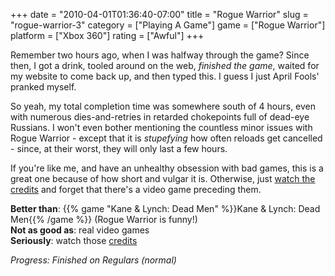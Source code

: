 +++
date = "2010-04-01T01:36:40-07:00"
title = "Rogue Warrior"
slug = "rogue-warrior-3"
category = ["Playing A Game"]
game = ["Rogue Warrior"]
platform = ["Xbox 360"]
rating = ["Awful"]
+++

Remember two hours ago, when I was halfway through the game?  Since then, I got a drink, tooled around on the web, <i>finished the game</i>, waited for my website to come back up, and then typed this.  I guess I just April Fools' pranked myself.

So yeah, my total completion time was somewhere south of 4 hours, even with numerous dies-and-retries in retarded chokepoints full of dead-eye Russians.  I won't even bother mentioning the countless minor issues with Rogue Warrior - except that it is <i>stupefying</i> how often reloads get cancelled - since, at their worst, they will only last a few hours.

If you're like me, and have an unhealthy obsession with bad games, this is a great one because of how short and vulgar it is.  Otherwise, just <a href="http://www.youtube.com/watch?v=NsusJVaAWf8">watch the credits</a> and forget that there's a video game preceding them.

<b>Better than</b>: {{% game "Kane & Lynch: Dead Men" %}}Kane & Lynch: Dead Men{{% /game %}} (Rogue Warrior is funny!)  
<b>Not as good as</b>: real video games  
<b>Seriously</b>: watch those <a href="http://www.youtube.com/watch?v=NsusJVaAWf8">credits</a>

<i>Progress: Finished on Regulars (normal)</i>
